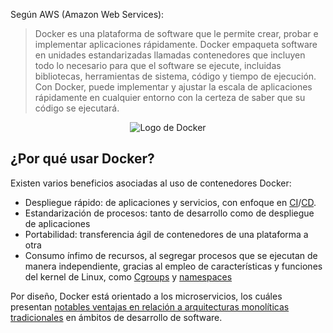 Según AWS (Amazon Web Services): 

>Docker es una plataforma de software que le permite crear, probar e implementar aplicaciones rápidamente. Docker empaqueta software en unidades estandarizadas llamadas contenedores que incluyen todo lo necesario para que el software se ejecute, incluidas bibliotecas, herramientas de sistema, código y tiempo de ejecución. Con Docker, puede implementar y ajustar la escala de aplicaciones rápidamente en cualquier entorno con la certeza de saber que su código se ejecutará.

<div style="margin:0 auto; text-align:center;" >
<img src="../imgContainer/docker-logo.png" alt="Logo de Docker">
</div>

## ¿Por qué usar Docker?
Existen varios beneficios asociadas al uso de contenedores Docker: 

* Despliegue rápido: de aplicaciones y servicios, con enfoque en [CI](https://es.wikipedia.org/wiki/Integraci%C3%B3n_continua)/[CD](https://es.wikipedia.org/wiki/Entrega_continua). 
* Estandarización de procesos: tanto de desarrollo como de despliegue de aplicaciones
* Portabilidad: transferencia ágil de contenedores de una plataforma a otra
* Consumo ínfimo de recursos, al segregar procesos que se ejecutan de manera independiente, gracias al empleo de características y funciones del kernel de Linux, como [Cgroups](https://clibre.io/blog/por-secciones/hardening/item/425-cgroups-grupos-de-control-en-gnu-linux) y [namespaces](https://clibre.io/blog/por-secciones/hardening/item/384-namespaces-aislar-los-procesos-de-linux-en-sus-propios-entornos-de-sistema)

Por diseño, Docker está orientado a los microservicios, los cuáles presentan [notables ventajas en relación a arquitecturas monolíticas tradicionales](https://aws.amazon.com/es/microservices/) en ámbitos de desarrollo de software. 